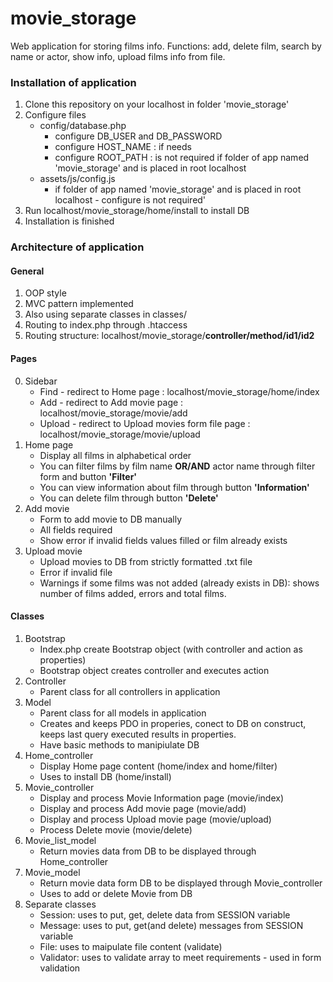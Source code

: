 # movie_storage
Web application for storing films info. Functions: add, delete film, search by name or actor, show info, upload films info from file.

### Installation of application

1. Clone this repository on your localhost in folder 'movie_storage'
2. Configure files
    * config/database.php
      * configure DB_USER and DB_PASSWORD
      * configure HOST_NAME : if needs
      * configure ROOT_PATH : is not required if folder of app named 'movie_storage' and is placed in root localhost
    * assets/js/config.js
      * if folder of app named 'movie_storage' and is placed in root localhost - configure is not required'
3. Run localhost/movie_storage/home/install to install DB
4. Installation is finished

### Architecture of application

#### General
1. OOP style
2. MVC pattern implemented
3. Also using separate classes in classes/
4. Routing to index.php through .htaccess
5. Routing structure: localhost/movie_storage/**controller/method/id1/id2**

#### Pages
0. Sidebar
   * Find    - redirect to Home page : localhost/movie_storage/home/index
   * Add     - redirect to Add movie page : localhost/movie_storage/movie/add
   * Upload  - redirect to Upload movies form file page : localhost/movie_storage/movie/upload
1. Home page
   * Display all films in alphabetical order
   * You can filter films by film name **OR/AND** actor name through filter form and button **'Filter'**
   * You can view information about film through button **'Information'**
   * You can delete film through button **'Delete'**
2. Add movie
   * Form to add movie to DB manually
   * All fields required
   * Show error if invalid fields values filled or film already exists 
3. Upload movie
   * Upload movies to DB from strictly formatted .txt file
   * Error if invalid file
   * Warnings if some films was not added (already exists in DB): shows number of films added, errors and total films.

#### Classes
1. Bootstrap
   * Index.php create Bootstrap object (with controller and action as properties)
   * Bootstrap object creates controller and executes action
2. Controller
   * Parent class for all controllers in application
3. Model
   * Parent class for all models in application
   * Creates and keeps PDO in properies, conect to DB on construct, keeps last query executed results in properties.
   * Have basic methods to manipiulate DB
4. Home_controller
   * Display Home page content (home/index and home/filter)
   * Uses to install DB (home/install)
5. Movie_controller
   * Display and process  Movie Information page (movie/index)
   * Display and process  Add movie page (movie/add)
   * Display and process  Upload movie page (movie/upload)
   * Process Delete movie (movie/delete)
6. Movie_list_model
   * Return movies data from DB to be displayed through Home_controller
7. Movie_model
   * Return movie data form DB to be displayed through Movie_controller
   * Uses to add or delete Movie from DB
8. Separate classes
   * Session: uses to put, get, delete data from SESSION variable
   * Message: uses to put, get(and delete) messages from SESSION variable
   * File: uses to maipulate file content (validate)
   * Validator: uses to validate array to meet requirements - used in form validation



